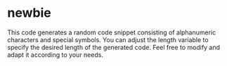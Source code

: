 # newbie
This code generates a random code snippet consisting of alphanumeric characters and special symbols. You can adjust the length variable to specify the desired length of the generated code. Feel free to modify and adapt it according to your needs.

